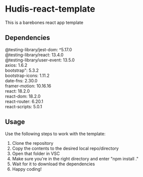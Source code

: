 # Hudis-react-template

This is a barebones react app template

## Dependencies

  @testing-library/jest-dom: ^5.17.0  
  @testing-library/react: 13.4.0  
  @testing-library/user-event: 13.5.0  
  axios: 1.6.2  
  bootstrap": 5.3.2  
  bootstrap-icons: 1.11.2  
  date-fns: 2.30.0  
  framer-motion: 10.16.16  
  react: 18.2.0  
  react-dom: 18.2.0  
  react-router: 6.20.1  
  react-scripts: 5.0.1  

## Usage

Use the following steps to work with the template:

1. Clone the repository
2. Copy the contents to the desired local repo/directory
3. Open that folder in VSC
4. Make sure you're in the right directory and enter "npm install ."
5. Wait for it to download the dependencies
6. Happy coding!
